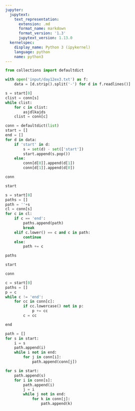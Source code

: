 ```yaml
---
jupyter:
  jupytext:
    text_representation:
      extension: .md
      format_name: markdown
      format_version: '1.3'
      jupytext_version: 1.13.0
  kernelspec:
    display_name: Python 3 (ipykernel)
    language: python
    name: python3
---
```


```python
from collections import defaultdict
```

```python
with open('input/day12ex3.txt') as f:
    data = [d.strip().split('-') for d in f.readlines()]
```

```python
s = start[0]
clist = conn[s]
while clist:
    for c in clist:
        asjdlkajds
    clist = conn[c]
```

```python
conn = defaultdict(list)
start = []
end = []
for d in data:
    if 'start' in d:
        s = set(d) - set(['start'])
        start.append(s.pop())
    else:
        conn[d[0]].append(d[1])
        conn[d[1]].append(d[0])
```

```python
conn
```

```python
start
```

```python
s = start[0]
paths = []
path = ''+s
cl = conn[s]
for c in cl:
    if c == 'end':
        paths.append(path)
        break
    elif c.lower() == c and c in path:
        continue
    else:
        path += c
```

```python
paths
```

```python
start
```

```python
conn
```

```python
c = start[0]
paths = []
p = c
while c != 'end':
    for cc in conn[c]:
        if cc.lowercase() not in p:
            p += cc
        c = cc
```

```python
end
```

```python
path = []
for s in start:
    i = s
    path.append(i)
    while i not in end: 
        for j in conn[i]:
            path.append(conn[j])
```

```python
for s in start:
    path.append(s)
    for i in conn[s]:
        path.append(i)
        j = i
        while j not in end:
            for k in conn[j]:
                path.append(k)
                
```

```python

```

